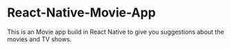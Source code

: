 # React-Native-Movie-App
This is an Movie app build in React Native to give you suggestions about the movies and TV shows.
